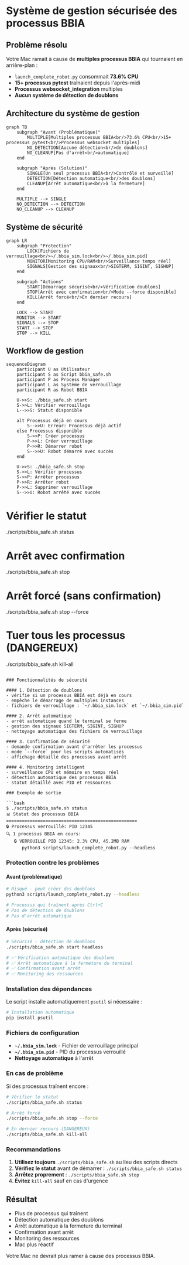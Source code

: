 # Système de gestion sécurisée des processus BBIA

## Problème résolu

Votre Mac ramait à cause de **multiples processus BBIA** qui tournaient en arrière-plan :
- `launch_complete_robot.py` consommait **73.6% CPU**
- **15+ processus pytest** traînaient depuis l'après-midi
- **Processus websocket_integration** multiples
- **Aucun système de détection de doublons**

## Architecture du système de gestion

```mermaid
graph TB
    subgraph "Avant (Problématique)"
        MULTIPLE[Multiples processus BBIA<br/>73.6% CPU<br/>15+ processus pytest<br/>Processus websocket multiples]
        NO_DETECTION[Aucune détection<br/>de doublons]
        NO_CLEANUP[Pas d'arrêt<br/>automatique]
    end

    subgraph "Après (Solution)"
        SINGLE[Un seul processus BBIA<br/>Contrôlé et surveillé]
        DETECTION[Détection automatique<br/>des doublons]
        CLEANUP[Arrêt automatique<br/>à la fermeture]
    end

    MULTIPLE --> SINGLE
    NO_DETECTION --> DETECTION
    NO_CLEANUP --> CLEANUP
```

## Système de sécurité

```mermaid
graph LR
    subgraph "Protection"
        LOCK[Fichiers de verrouillage<br/>~/.bbia_sim.lock<br/>~/.bbia_sim.pid]
        MONITOR[Monitoring CPU/RAM<br/>Surveillance temps réel]
        SIGNALS[Gestion des signaux<br/>SIGTERM, SIGINT, SIGHUP]
    end

    subgraph "Actions"
        START[Démarrage sécurisé<br/>Vérification doublons]
        STOP[Arrêt avec confirmation<br/>Mode --force disponible]
        KILL[Arrêt forcé<br/>En dernier recours]
    end

    LOCK --> START
    MONITOR --> START
    SIGNALS --> STOP
    START --> STOP
    STOP --> KILL
```

## Workflow de gestion

```mermaid
sequenceDiagram
    participant U as Utilisateur
    participant S as Script bbia_safe.sh
    participant P as Process Manager
    participant L as Système de verrouillage
    participant R as Robot BBIA

    U->>S: ./bbia_safe.sh start
    S->>L: Vérifier verrouillage
    L-->>S: Statut disponible

    alt Processus déjà en cours
        S-->>U: Erreur: Processus déjà actif
    else Processus disponible
        S->>P: Créer processus
        P->>L: Créer verrouillage
        P->>R: Démarrer robot
        S-->>U: Robot démarré avec succès
    end

    U->>S: ./bbia_safe.sh stop
    S->>L: Vérifier processus
    S->>P: Arrêter processus
    P->>R: Arrêter robot
    P->>L: Supprimer verrouillage
    S-->>U: Robot arrêté avec succès
```

# Vérifier le statut
./scripts/bbia_safe.sh status

# Arrêt avec confirmation
./scripts/bbia_safe.sh stop

# Arrêt forcé (sans confirmation)
./scripts/bbia_safe.sh stop --force

# Tuer tous les processus (DANGEREUX)
./scripts/bbia_safe.sh kill-all
```

### Fonctionnalités de sécurité

#### 1. Détection de doublons
- vérifie si un processus BBIA est déjà en cours
- empêche le démarrage de multiples instances
- fichiers de verrouillage : `~/.bbia_sim.lock` et `~/.bbia_sim.pid`

#### 2. Arrêt automatique
- arrêt automatique quand le terminal se ferme
- gestion des signaux SIGTERM, SIGINT, SIGHUP
- nettoyage automatique des fichiers de verrouillage

#### 3. Confirmation de sécurité
- demande confirmation avant d'arrêter les processus
- mode `--force` pour les scripts automatisés
- affichage détaillé des processus avant arrêt

#### 4. Monitoring intelligent
- surveillance CPU et mémoire en temps réel
- détection automatique des processus BBIA
- statut détaillé avec PID et ressources

### Exemple de sortie

```bash
$ ./scripts/bbia_safe.sh status
📊 Statut des processus BBIA
==================================================
🔒 Processus verrouillé: PID 12345
🔍 1 processus BBIA en cours:
   🔒 VERROUILLÉ PID 12345: 2.3% CPU, 45.2MB RAM
      python3 scripts/launch_complete_robot.py --headless
```

### Protection contre les problèmes

#### Avant (problématique)
```bash
# Risqué - peut créer des doublons
python3 scripts/launch_complete_robot.py --headless

# Processus qui traînent après Ctrl+C
# Pas de détection de doublons
# Pas d'arrêt automatique
```

#### Après (sécurisé)
```bash
# Sécurisé - détection de doublons
./scripts/bbia_safe.sh start headless

# ✅ Vérification automatique des doublons
# ✅ Arrêt automatique à la fermeture du terminal
# ✅ Confirmation avant arrêt
# ✅ Monitoring des ressources
```

### Installation des dépendances

Le script installe automatiquement `psutil` si nécessaire :

```bash
# Installation automatique
pip install psutil
```

### Fichiers de configuration

- **`~/.bbia_sim.lock`** - Fichier de verrouillage principal
- **`~/.bbia_sim.pid`** - PID du processus verrouillé
- **Nettoyage automatique** à l'arrêt

### En cas de problème

Si des processus traînent encore :

```bash
# Vérifier le statut
./scripts/bbia_safe.sh status

# Arrêt forcé
./scripts/bbia_safe.sh stop --force

# En dernier recours (DANGEREUX)
./scripts/bbia_safe.sh kill-all
```

### Recommandations

1. **Utilisez toujours** `./scripts/bbia_safe.sh` au lieu des scripts directs
2. **Vérifiez le statut** avant de démarrer : `./scripts/bbia_safe.sh status`
3. **Arrêtez proprement** : `./scripts/bbia_safe.sh stop`
4. **Évitez** `kill-all` sauf en cas d'urgence

## Résultat

- Plus de processus qui traînent
- Détection automatique des doublons
- Arrêt automatique à la fermeture du terminal
- Confirmation avant arrêt
- Monitoring des ressources
- Mac plus réactif

Votre Mac ne devrait plus ramer à cause des processus BBIA.
